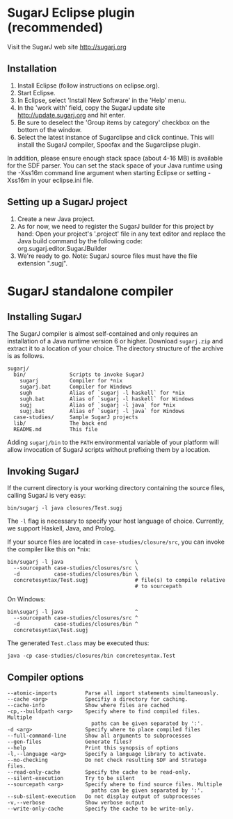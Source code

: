 SugarJ Eclipse plugin (recommended)
===================================

Visit the SugarJ web site http://sugarj.org

Installation
------------

1. Install Eclipse (follow instructions on eclipse.org).
2. Start Eclipse.
3. In Eclipse, select 'Install New Software' in the 'Help' menu.
4. In the 'work with' field, copy the SugarJ update site
   http://update.sugarj.org and hit enter.
5. Be sure to deselect the 'Group items by category' checkbox on the bottom of
   the window.
6. Select the latest instance of Sugarclipse and click continue. This will
   install the SugarJ compiler, Spoofax and the Sugarclipse plugin.


In addition, please ensure enough stack space (about 4-16 MB) is available for
the SDF parser. You can set the stack space of your Java runtime using the
-Xss16m command line argument when starting Eclipse or setting -Xss16m in your
eclipse.ini file.


Setting up a SugarJ project
---------------------------

1. Create a new Java project.
2. As for now, we need to register the SugarJ builder for this project by hand:
   Open your project's '.project' file in any text editor and replace the Java
   build command by the following code:
     <buildCommand>
       <name>org.sugarj.editor.SugarJBuilder</name>
       <arguments></arguments>
     </buildCommand> 
3. We're ready to go. Note: SugarJ source files must have the file extension
   ".sugj".



SugarJ standalone compiler
==========================


Installing SugarJ
-----------------

The SugarJ compiler is almost self-contained and only requires an installation
of a Java runtime version 6 or higher. Download `sugarj.zip` and
extract it to a location of your choice. The directory structure of
the archive is as follows.

    sugarj/
      bin/              Scripts to invoke SugarJ
        sugarj          Compiler for *nix
        sugarj.bat      Compiler for Windows
        sugh            Alias of `sugarj -l haskell` for *nix
        sugh.bat        Alias of `sugarj -l haskell` for Windows
        sugj            Alias of `sugarj -l java` for *nix
        sugj.bat        Alias of `sugarj -l java` for Windows
      case-studies/     Sample SugarJ projects
      lib/              The back end
      README.md         This file

Adding `sugarj/bin` to the `PATH` environmental variable of your
platform will allow invocation of SugarJ scripts without prefixing
them by a location.


Invoking SugarJ
---------------

If the current directory is your working directory containing the source files,
calling SugarJ is very easy:

    bin/sugarj -l java closures/Test.sugj

The `-l` flag is necessary to specify your host language of choice. Currently,
we support Haskell, Java, and Prolog.

If your source files are located in `case-studies/closure/src`, you can invoke
the compiler like this on *nix:

    bin/sugarj -l java                       \
      --sourcepath case-studies/closures/src \
      -d           case-studies/closures/bin \
      concretesyntax/Test.sugj               # file(s) to compile relative
                                             # to sourcepath

On Windows:

    bin\sugarj -l java                       ^
      --sourcepath case-studies/closures/src ^
      -d           case-studies/closures/bin ^
      concretesyntax\Test.sugj

The generated `Test.class` may be executed thus:

    java -cp case-studies/closures/bin concretesyntax.Test


Compiler options
----------------

    --atomic-imports         Parse all import statements simultaneously.
    --cache <arg>            Specifiy a directory for caching.
    --cache-info             Show where files are cached
    -cp,--buildpath <arg>    Specify where to find compiled files. Multiple
                               paths can be given separated by ':'.
    -d <arg>                 Specify where to place compiled files
    --full-command-line      Show all arguments to subprocesses
    --gen-files              Generate files?
    --help                   Print this synopsis of options
    -l,--language <arg>      Specify a language library to activate.
    --no-checking            Do not check resulting SDF and Stratego files.
    --read-only-cache        Specify the cache to be read-only.
    --silent-execution       Try to be silent
    --sourcepath <arg>       Specify where to find source files. Multiple
                               paths can be given separated by ':'.
    --sub-silent-execution   Do not display output of subprocesses
    -v,--verbose             Show verbose output
    --write-only-cache       Specify the cache to be write-only.
